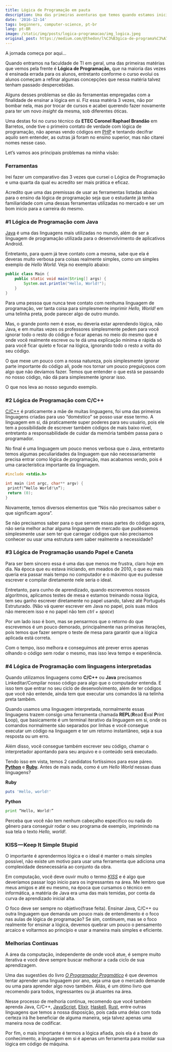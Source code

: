 ```yaml
---
title: Lógica de Programação em pauta
description: Uma das primeiras aventuras que temos quando estamos iniciando no universo da programação é a famosa "Lógica de Programação"
date: '2016-12-14'
tags: beginners, computer-science, pt-br
lang: pt-BR
image: /static/img/posts/logica-programacao/img_logica.jpeg
original_post: https://medium.com/@thedon/l%C3%B3gica-de-programa%C3%A7%C3%A3o-em-pauta-ae4ea052a246
---
```


A jornada começa por aqui...

Quando entramos na faculdade de TI em geral, uma das primeiras matérias que vemos pela frente é **Lógica de Programação,** que na maioria das vezes é ensinada errada para os alunos, entretanto conforme o curso evolui os alunos começam a refinar algumas concepções que nessa matéria talvez tenham passado despercebidas.

Alguns desses problemas se dão ás ferramentas empregadas com a finalidade de ensinar a lógica em si. Fiz essa matéria 3 vezes, não por bombar nela, mas por trocar de cursos e acabei querendo fazer novamente para ter um novo _insight_ da mesma, sob diferentes óticas.

Uma destas foi no curso técnico da **ETEC Coronel Raphael Brandão** em Barretos, onde tive o primeiro contato de verdade com lógica de programação, não apenas vendo códigos em [PHP](https://pt.wikipedia.org/wiki/PHP) e tentando decifrar aquilo sem entender, as outras já foram no ensino superior, mas não citarei nomes nesse caso.

Let’s vamos aos principais problemas na minha visão:

### Ferramentas

Irei fazer um comparativo das 3 vezes que cursei o Lógica de Programação e uma quarta da qual eu acredito ser mais prática e eficaz.

Acredito que uma das premissas de usar as ferramentas listadas abaixo para o ensino da lógica de programação seja que o estudante já tenha familiaridade com uma dessas ferramentas utilizadas no mercado e ser um bom inicio para a carreira do mesmo.

### #1 Lógica de Programação com Java

[Java](https://pt.wikipedia.org/wiki/Java_%28linguagem_de_programa%C3%A7%C3%A3o%29) é uma das linguagens mais utilizadas no mundo, além de ser a linguagem de programação utilizada para o desenvolvimento de aplicativos Android.

Entretanto, para quem já teve contato com a mesma, sabe que ela é deveras muito verbosa para coisas realmente simples, como um simples exemplo de _Hello World._ Veja no exemplo abaixo:

```java
public class Main {
    public static void main(String[] args) {
        System.out.println("Hello, World!");
    }
}
```

Para uma pessoa que nunca teve contato com nenhuma linguagem de programação, ver tanta coisa para simplesmente imprimir _Hello, World!_ em uma telinha preta, pode parecer algo de outro mundo.

Mas, o grande ponto nem é esse, eu deveria estar aprendendo lógica, não Java, e em muitas vezes os professores simplesmente pedem para você ignorar todo o resto do código e focar apenas no meio do mesmo que é onde você realmente escreve ou te dá uma explicação minima e rápida só para você ficar quieto e focar na lógica, ignorando todo o resto a volta do seu código.

O que mexe um pouco com a nossa natureza, pois simplesmente ignorar parte importante do código ali, pode nos tornar um pouco preguiçosos com algo que não devíamos fazer. Temos que entender o que está se passando no nosso código, não dá para simplesmente ignorar isso.

O que nos leva ao nosso segundo exemplo.

### #2 Lógica de Programação com C/C++

[C/C++](https://pt.wikipedia.org/wiki/C%2B%2B) é praticamente a mãe de muitas linguagens, foi uma das primeiras linguagens criadas para uso “doméstico” se posso usar esse termo. A linguagem em si, dá praticamente super poderes para seu usuário, pois ele tem a possibilidade de escrever também códigos de mais baixo nível, entretanto a responsabilidade de cuidar da memória também passa para o programador.

No final é uma linguagem um pouco menos verbosa que o Java, entretanto temos algumas peculiaridades da linguagem que não necessariamente precisa entrar como lógica de programação, mas acabamos vendo, pois é uma característica importante da linguagem.

```cpp
#include <stdio.h>

int main (int argc, char** argv) {
 printf(“Hello World!\n”);
 return (0);
}

```

Novamente, temos diversos elementos que “Nós não precisamos saber o que significam agora”.

Se não precisamos saber para o que servem essas partes do código agora, não seria melhor achar alguma linguagem de mercado que pudêssemos simplesmente usar sem ter que carregar códigos que não precisamos conhecer ou usar uma estrutura sem saber realmente a necessidade?

### #3 Lógica de Programação usando Papel e Caneta

Para ser bem sincero essa é uma das que menos me frustra, claro hoje em dia. Na época que eu estava iniciando, em meados de 2010, o que eu mais queria era passar mais tempo no computador e o máximo que eu pudesse escrever e compilar diretamente nele seria o ideal.

Entretanto, para cunho de aprendizado, quando escrevemos nossos algoritmos, aplicamos testes de mesa e estamos treinando nossa lógica, tem seu ganho escrever diretamente no papel usando, talvez até Português Estruturado. (Não vá querer escrever em Java no papel, pois suas mãos não merecem isso e no papel não tem _ctrl + space_)

Por um lado isso é bom, mas se pensarmos que o retorno do que escrevemos é um pouco demorado, principalmente nas primeiras iterações, pois temos que fazer sempre o teste de mesa para garantir que a lógica aplicada está correta.

Com o tempo, isso melhora e conseguimos até prever erros apenas olhando o código sem rodar o mesmo, mas isso leva tempo e experiência.

### #4 Lógica de Programação com linguagens interpretadas

Quando utilizamos linguagens como **C/C++** ou **Java** precisamos Linkeditar/Compilar nosso código para algo que o computador entenda. E isso tem que entrar no seu ciclo de desenvolvimento, além de ter códigos que você não entende, ainda tem que executar uns comandos lá na telinha preta também.

Quando usamos uma linguagem interpretada, normalmente essas linguagens trazem consigo uma ferramenta chamada **REPL**(**R**ead **E**val **P**rint **L**oop), que basicamente é um terminal iterativo da linguagem em si, onde os comandos normalmente são separados por linhas e você consegue executar um código na linguagem e ter um retorno instantâneo, seja a sua resposta ou um erro.

Além disso, você consegue também escrever seu código, chamar o interpretador apontando para seu arquivo e o conteúdo será executado.

Tendo isso em vista, temos 2 candidatos fortíssimos para esse páreo. **[Python](https://pt.wikipedia.org/wiki/Python)** e **[Ruby](https://pt.wikipedia.org/wiki/Python).** Antes de mais nada, como é um _Hello World_ nessas duas linguagens?

**Ruby**

```ruby
puts 'Hello, world!'
```

**Python**

```python
print “Hello, World!”
```

Perceba que você não tem nenhum cabeçalho especifico ou nada do gênero para conseguir rodar o seu programa de exemplo, imprimindo na sua tela o texto _Hello, world!_.

### KISS — Keep It Simple Stupid

O importante é aprendermos lógica e o ideal é manter o mais simples possível, não existe um motivo para usar uma ferramenta que adiciona uma complexidade desnecessária ao conjunto da obra.

Em computação, você deve ouvir muito o termo _[KISS](https://pt.wikipedia.org/wiki/Keep_It_Simple)_ e é algo que deveríamos passar logo inicio para os ingressantes na área. Me lembro que meus amigos e até eu mesmo, na época que cursamos o técnico em informática, a matéria de Java era uma das mais temidas, por conta da curva de aprendizado inicial alta.

O foco deve ser sempre no objetivo(frase feita). Ensinar Java, C/C++ ou outra linguagem que demanda um pouco mais de entendimento é o foco nas aulas de lógica de programação? Se sim, continuem, mas se o foco realmente for ensinar a lógica, devemos quebrar um pouco o pensamento arcaico e voltarmos ao princípio e usar a maneira mais simples e eficiente.

### Melhorias Continuas

A área da computação, independente de onde você atue, é sempre muito iterativa e você deve sempre buscar melhorar a cada ciclo de sua aprendizagem.

Uma das sugestões do livro _[O Programador Pragmático](https://www.amazon.com/Pragmatic-Programmer-Journeyman-Master/dp/020161622X/ref=sr_1_1)_ é que devemos tentar aprender uma linguagem por ano, seja uma que o mercado demande ou uma para aprender algo novo também. Aliás, é um ótimo livro que recomendo para todos, ingressantes ou já atuantes na área.

Nesse processo de melhoria continua, recomendo que você também aprenda Java, C/C++, [JavaScript](https://pt.wikipedia.org/wiki/JavaScript), [Elixir](https://pt.wikipedia.org/wiki/Elixir_%28linguagem_de_programa%C3%A7%C3%A3o%29), [Haskell](https://pt.wikipedia.org/wiki/Haskell_%28linguagem_de_programa%C3%A7%C3%A3o%29), [Rust](https://pt.wikipedia.org/wiki/Rust_%28linguagem_de_programa%C3%A7%C3%A3o%29), entre outras linguagens que temos a nossa disposição, pois cada uma delas com toda certeza irá lhe beneficiar de alguma maneira, seja talvez apenas uma maneira nova de codificar.

Por fim, o mais importante é termos a lógica afiada, pois ela é a base do conhecimento, a linguagem em si é apenas um ferramenta para moldar sua lógica em código de máquina.
